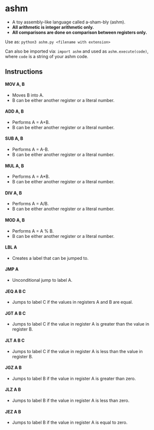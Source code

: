 # ashm

* A toy assembly-like language called a-sham-bly (ashm).
* __All arithmetic is integer arithmetic only.__
* __All comparisons are done on comparison between registers only.__

Use as: `python3 ashm.py <filename with extension>`

Can also be imported via: `import ashm` and used as `ashm.execute(code)`, where `code` is a string of your ashm code.

## Instructions

#### MOV A, B

- Moves B into A. 
- B can be either another register or a literal number.

#### ADD A, B

- Performs A = A+B. 
- B can be either another register or a literal number.

#### SUB A, B

- Performs A = A-B. 
- B can be either another register or a literal number.

#### MUL A, B

- Performs A = A*B. 
- B can be either another register or a literal number.

#### DIV A, B

- Performs A = A/B.
- B can be either another register or a literal number.

#### MOD A, B

- Performs A = A % B.
- B can be either another register or a literal number.

#### LBL A

- Creates a label that can be jumped to.

#### JMP A

- Unconditional jump to label A.

#### JEQ A B C

- Jumps to label C if the values in registers A and B are equal.

#### JGT A B C

- Jumps to label C if the value in register A is greater than the value in register B.

#### JLT A B C

- Jumps to label C if the value in register A is less than the value in register B.

#### JGZ A B

- Jumps to label B if the value in register A is greater than zero.

#### JLZ A B

- Jumps to label B if the value in register A is less than zero.

#### JEZ A B

- Jumps to label B if the value in register A is equal to zero.

